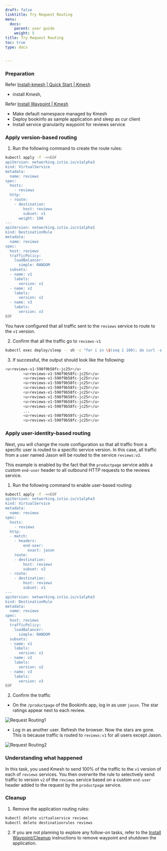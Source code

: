```yaml
---
draft: false
linktitle: Try Request Routing
menu:
  docs:
    parent: user guide
    weight: 5
title: Try Request Routing
toc: true
type: docs


---
```


### Preparation

Refer [Install-kmesh | Quick Start | Kmesh](https://kmesh.net/en/docs/setup/quickstart/#install-kmesh)

- install Kmesh, 

Refer [Install Waypoint | Kmesh](https://kmesh.net/en/docs/userguide/install_waypoint/#preparation)

- Make default namespace managed by Kmesh
- Deploy bookinfo as sample application and sleep as cur client
- Install service granularity waypoint for reviews service


### Apply version-based routing

1. Run the following command to create the route rules:

```bash
kubectl apply -f -<<EOF
apiVersion: networking.istio.io/v1alpha3
kind: VirtualService
metadata:
  name: reviews
spec:
  hosts:
    - reviews
  http:
  - route:
    - destination:
        host: reviews
        subset: v1
      weight: 100
---
apiVersion: networking.istio.io/v1alpha3
kind: DestinationRule
metadata:
  name: reviews
spec:
  host: reviews
  trafficPolicy:
    loadBalancer:
      simple: RANDOM
  subsets:
  - name: v1
    labels:
      version: v1
  - name: v2
    labels:
      version: v2
  - name: v3
    labels:
      version: v3
EOF
```
You have configured that all traffic sent to the `reviews` service to route to the `v1` version.

2. Confirm that all the traffic go to `reviews-v1`

```bash
kubectl exec deploy/sleep -- sh -c "for i in \$(seq 1 100); do curl -s http://productpage:9080/productpage | grep reviews-v.-; done"
```

3. If successful, the output should look like the following:

```bash
<u>reviews-v1-598f9b58fc-jc25r</u>
        <u>reviews-v1-598f9b58fc-jc25r</u>
        <u>reviews-v1-598f9b58fc-jc25r</u>
        <u>reviews-v1-598f9b58fc-jc25r</u>
        <u>reviews-v1-598f9b58fc-jc25r</u>
        <u>reviews-v1-598f9b58fc-jc25r</u>
        <u>reviews-v1-598f9b58fc-jc25r</u>
        <u>reviews-v1-598f9b58fc-jc25r</u>
        <u>reviews-v1-598f9b58fc-jc25r</u>
        ...
        <u>reviews-v1-598f9b58fc-jc25r</u>
        <u>reviews-v1-598f9b58fc-jc25r</u>
```

### Apply user-identity-based routing

Next, you will change the route configuration so that all traffic from a specific user is routed to a specific service version. In this case, all traffic from a user named Jason will be routed to the service `reviews:v2`.

This example is enabled by the fact that the `productpage` service adds a custom `end-user` header to all outbound HTTP requests to the reviews service.

1. Run the following command to enable user-based routing:

```bash
kubectl apply -f -<<EOF
apiVersion: networking.istio.io/v1alpha3
kind: VirtualService
metadata:
  name: reviews
spec:
  hosts:
    - reviews
  http:
  - match:
    - headers:
        end-user:
          exact: jason
    route:
    - destination:
        host: reviews
        subset: v2
  - route:
    - destination:
        host: reviews
        subset: v1
---
apiVersion: networking.istio.io/v1alpha3
kind: DestinationRule
metadata:
  name: reviews
spec:
  host: reviews
  trafficPolicy:
    loadBalancer:
      simple: RANDOM
  subsets:
  - name: v1
    labels:
      version: v1
  - name: v2
    labels:
      version: v2
  - name: v3
    labels:
      version: v3
EOF
```

2. Confirm the traffic

- On the `/productpage` of the Bookinfo app, log in as user `jason`. The star ratings appear next to each review.

![Request Routing1](/docs/user_guide/request_routing1.png)

- Log in as another user. Refresh the browser. Now the stars are gone. This is because traffic is routed to `reviews:v1` for all users except Jason.

![Request Routing2](/docs/user_guide/request_routing2.png)

### Understanding what happened

In this task, you used Kmesh to send 100% of the traffic to the `v1` version of each of `reviews` services. You then overwrite the rule to selectively send traffic to version `v2` of the `reviews` service based on a custom `end-user` header added to the request by the `productpage` service.

### Cleanup

1. Remove the application routing rules:

```bash
kubectl delete virtualservice reviews
kubectl delete destinationrules reviews
```

2. If you are not planning to explore any follow-on tasks, refer to the [Install Waypoint/Cleanup](https://kmesh.net/en/docs/userguide/install_waypoint/#cleanup) instructions to remove waypoint and shutdown the application.





